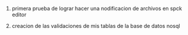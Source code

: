 1. primera prueba de lograr hacer una nodificacion de archivos en spck editor

2. creacion de las validaciones de mis tablas de la base de datos nosql





